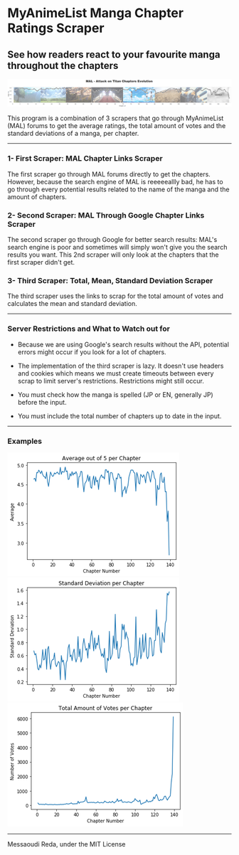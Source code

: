 # MyAnimeList Manga Chapter Ratings Scraper 


## See how readers react to your favourite manga throughout the chapters

![snk](/images/snk_spoilerfree.PNG)



This program is a combination of 3 scrapers that go through MyAnimeList (MAL) forums to get the average ratings, the total amount of votes and the standard deviations of a manga, per chapter.
________________________________________________________________________________________________________

### 1- First Scraper: MAL Chapter Links Scraper

The first scraper go through MAL forums directly to get the chapters. However, because the search engine of MAL is reeeeeallly bad, he has to go through every potential results related to the name of the manga and the amount of chapters.

### 2- Second Scraper: MAL Through Google Chapter Links Scraper

The second scraper go through Google for better search results: MAL's search engine is poor and sometimes will simply won't give you the search results you want. This 2nd scraper will only look at the chapters that the first scraper didn't get.

### 3- Third Scraper: Total, Mean, Standard Deviation Scraper

The third scraper uses the links to scrap for the total amount of votes and calculates the mean and standard deviation.
________________________________________________________________________________________________________

### Server Restrictions and What to Watch out for

* Because we are using Google's search results without the API, potential errors might occur if you look for a lot of chapters.
* The implementation of the third scraper is lazy. It doesn't use headers and cookies which means we must create timeouts between every scrap to limit server's restrictions. Restrictions might still occur.

* You must check how the manga is spelled (JP or EN, generally JP) before the input.

* You must include the total number of chapters up to date in the input.
________________________________________________________________________________________________________

### Examples

![mean](/images/mean.png) ![std](/images/std.png) ![total](/images/total.png)

________________________________________________________________________________________________________
Messaoudi Reda, under the MIT License 
